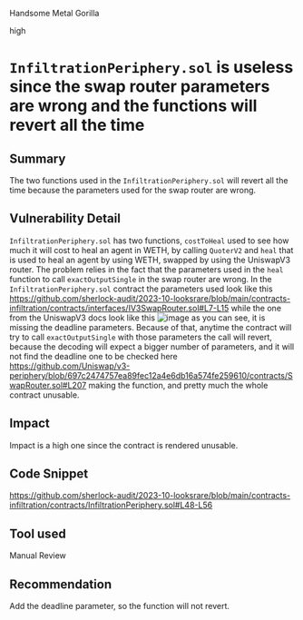 Handsome Metal Gorilla

high

# `InfiltrationPeriphery.sol` is useless since the swap router parameters are wrong and the functions will revert all the time
## Summary
The two functions used in the `InfiltrationPeriphery.sol` will revert all the time because the parameters used for the swap router are wrong.
## Vulnerability Detail
`InfiltrationPeriphery.sol` has two functions, `costToHeal` used to see how much it will cost to heal an agent in WETH, by calling `QuoterV2` and `heal` that is used to heal an agent by using  WETH, swapped by using the UniswapV3 router. The problem relies in the fact that the parameters used in the `heal` function to call `exactOutputSingle` in the swap router are wrong. In the `InfiltrationPeriphery.sol` contract the parameters used look like this 
https://github.com/sherlock-audit/2023-10-looksrare/blob/main/contracts-infiltration/contracts/interfaces/IV3SwapRouter.sol#L7-L15
while the one from the UniswapV3 docs look like this 
![image](https://github.com/sherlock-audit/2023-10-looksrare-VagnerAndrei26/assets/111457602/5ba1d2d8-9660-4b82-8d52-fcfb419815e9)
as you can see, it is missing the deadline parameters. Because of that, anytime the contract will try to call `exactOutputSingle` with those parameters the call will revert, because the decoding will expect a bigger number of parameters, and it will not find the deadline one to be checked here 
https://github.com/Uniswap/v3-periphery/blob/697c2474757ea89fec12a4e6db16a574fe259610/contracts/SwapRouter.sol#L207
making the function, and pretty much the whole contract unusable.
## Impact
Impact is a high one since the contract is rendered unusable.
## Code Snippet
https://github.com/sherlock-audit/2023-10-looksrare/blob/main/contracts-infiltration/contracts/InfiltrationPeriphery.sol#L48-L56
## Tool used

Manual Review

## Recommendation
Add the deadline parameter, so the function will not revert.